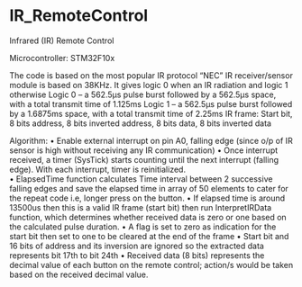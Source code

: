 # IR_RemoteControl
Infrared (IR) Remote Control

Microcontroller: STM32F10x

The code is based on the most popular IR protocol “NEC” 
IR receiver/sensor module is based on 38KHz. It gives logic 0 when an IR radiation and logic 1 otherwise 
Logic 0 – a 562.5μs pulse burst followed by a 562.5μs space, with a total transmit time of 1.125ms
Logic 1 – a 562.5μs pulse burst followed by a 1.6875ms space, with a total transmit time of 2.25ms
IR frame: Start bit, 8 bits address, 8 bits inverted address, 8 bits data, 8 bits inverted data

Algorithm:
• Enable external interrupt on pin A0, falling edge (since o/p of IR sensor is high without receiving any IR communication)
• Once interrupt received, a timer (SysTick) starts counting until the next interrupt (falling edge). With each interrupt, timer is reinitialized.  
• ElapsedTime function calculates Time interval between 2 successive falling edges and save the elapsed time in array of 50 elements to cater for the repeat code i.e, longer press on the button. 
• If elapsed time is around 13500us then this is a valid IR frame (start bit) then run InterpretIRData function, which determines whether received data is zero or one based on the calculated pulse duration.
• A flag is set to zero as indication for the start bit then set to one to be cleared at the end of the frame 
• Start bit and 16 bits of address and its inversion are ignored so the extracted data represents bit 17th to bit 24th 
• Received data (8 bits) represents the decimal value of each button on the remote control; action/s would be taken based on the received decimal value.
